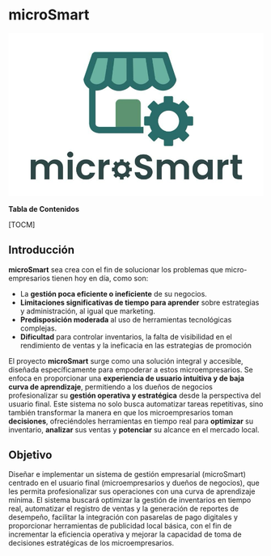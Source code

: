 # microSmart

![](https://github.com/cibernauta-coder/microSmart/blob/main/images/microSmart_Logo.jpg?raw=true)

**Tabla de Contenidos**

[TOCM]

## Introducción
**microSmart** sea crea con el fin de solucionar los problemas que micro-empresarios tienen hoy en día, como son:
- La **gestión poca eficiente o ineficiente** de su negocios.
- **Limitaciones significativas de tiempo para aprender** sobre estrategias y administración, al igual que marketing.
- **Predisposición moderada** al uso de herramientas tecnológicas complejas.
- **Dificultad** para controlar inventarios, la falta de visibilidad en el rendimiento de ventas y la ineficacia en las estrategias de promoción

El proyecto **microSmart** surge como una solución integral y accesible, diseñada específicamente para empoderar a estos microempresarios. Se enfoca en proporcionar una **experiencia de usuario intuitiva y de baja curva de aprendizaje**, permitiendo a los dueños de negocios profesionalizar su **gestión operativa y estratégica** desde la perspectiva del usuario final. Este sistema no solo busca automatizar tareas repetitivas, sino también transformar la manera en que los microempresarios toman **decisiones**, ofreciéndoles herramientas en tiempo real para **optimizar** su inventario, **analizar** sus ventas y **potenciar** su alcance en el mercado local.

## Objetivo
Diseñar e implementar un sistema de gestión empresarial (microSmart) centrado en el usuario final (microempresarios y dueños de negocios), que les permita profesionalizar sus operaciones con una curva de aprendizaje mínima. El sistema buscará optimizar la gestión de inventarios en tiempo real, automatizar el registro de ventas y la generación de reportes de desempeño, facilitar la integración con pasarelas de pago digitales y proporcionar herramientas de publicidad local básica, con el fin de incrementar la eficiencia operativa y mejorar la capacidad de toma de decisiones estratégicas de los microempresarios.
